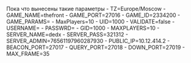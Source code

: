 Пока что вынесены такие параметры
      - TZ=Europe/Moscow
      - GAME_NAME=thefront
      - GAME_PORT=27016
      - GAME_ID=2334200
      - GAME_PARAMS=
      - MaxPlayers=10
      - UID=1000
      - VALIDATE=false
      - USERNAME=
      - PASSWRD=
      - GID=1000
      - MAXPLAYERS=10
      - SERVER_NAME=dedx
      - SERVER_PASS=321312
      - SERVER_ADMIN=76561197960287930
      - PUBLIC_IP=10.12.414.2
      - BEACON_PORT=27017
      - QUERY_PORT=27018
      - DOWN_PORT=27019
      - MAX_FRAME=35
